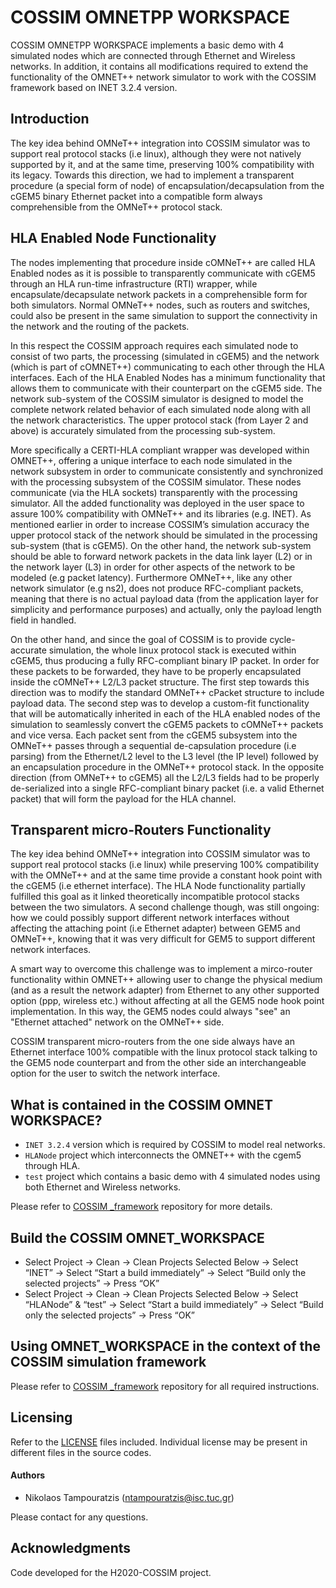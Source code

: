 # COSSIM OMNETPP WORKSPACE 

COSSIM OMNETPP WORKSPACE implements a basic demo with 4 simulated nodes which are connected through Ethernet and Wireless networks. In addition, it contains all modifications required to extend the functionality of the OMNET++ network simulator to work with the COSSIM framework based on INET 3.2.4 version.

## Introduction
The key idea behind OMNeT++ integration into COSSIM simulator was to support real protocol stacks (i.e linux), although they were not natively supported by it, and at the same time, preserving 100% compatibility with its legacy. Towards this direction, we had to implement a transparent procedure (a special form of node) of encapsulation/decapsulation from the cGEM5 binary Ethernet packet into a compatible form always comprehensible from the OMNeT++ protocol stack.

## HLA Enabled Node Functionality

The nodes implementing that procedure inside cOMNeT++ are called HLA Enabled nodes as it is possible to transparently communicate with cGEM5 through an HLA run-time infrastructure (RTI) wrapper, while encapsulate/decapsulate network packets in a comprehensible form for both simulators. Normal OMNeT++ nodes, such as routers and switches, could also be present in the same simulation to support the connectivity in the network and the routing of the packets.

In this respect the COSSIM approach requires each simulated node to consist of two parts, the processing (simulated in cGEM5) and the network (which is part of cOMNET++) communicating to each other through the HLA interfaces. Each of the HLA Enabled Nodes has a minimum functionality that allows them to communicate with their counterpart on the cGEM5 side. The network sub-system of the COSSIM simulator is designed to model the complete network related behavior of each simulated node along with all the network characteristics. The upper protocol stack (from Layer 2 and above) is accurately simulated from the processing sub-system.


More specifically a CERTI-HLA compliant wrapper was developed within OMNET++, offering a unique interface to each node simulated in the network subsystem in order to communicate consistently and synchronized with the processing subsystem of the COSSIM simulator. These nodes communicate (via the HLA sockets) transparently with the processing simulator. All the added functionality was deployed in the user space to assure 100% compatibility with OMNeT++ and its libraries (e.g. INET). As mentioned earlier in order to increase COSSIM’s simulation accuracy the upper protocol stack of the network should be simulated in the processing sub-system (that is cGEM5). On the other hand, the network sub-system should be able to forward network packets in the data link layer (L2) or in the network layer (L3) in order for other aspects of the network to be modeled (e.g packet latency). Furthermore OMNeT++, like any other network simulator (e.g ns2), does not produce RFC-compliant packets, meaning that there is no actual payload data (from the application layer for simplicity and performance purposes) and actually, only the payload length field in handled.

On the other hand, and since the goal of COSSIM is to provide cycle-accurate simulation, the whole linux protocol stack is executed within cGEM5, thus producing a fully RFC-compliant binary IP packet. In order for these packets to be forwarded, they have to be properly encapsulated inside the cOMNeT++ L2/L3 packet structure. The first step towards this direction was to modify the standard OMNeT++ cPacket structure to include payload data. The second step was to develop a custom-fit functionality that will be automatically inherited in each of the HLA enabled nodes of the simulation to seamlessly convert the cGEM5 packets to cOMNeT++ packets and vice versa. Each packet sent from the cGEM5 subsystem into the OMNeT++ passes through a sequential de-capsulation procedure (i.e parsing) from the Ethernet/L2 level to the L3 level (the IP level) followed by an encapsulation procedure in the OMNeT++ protocol stack. In the opposite direction (from OMNeT++ to cGEM5) all the L2/L3 fields had to be properly de-serialized into a single RFC-compliant binary packet (i.e. a valid Ethernet packet) that will form the payload for the HLA channel. 

## Transparent micro-Routers Functionality
The key idea behind OMNeT++ integration into COSSIM simulator was to support real protocol stacks (i.e linux) while preserving 100% compatibility with the OMNeT++ and at the same time provide a constant hook point with the cGEM5 (i.e ethernet interface). The HLA Node functionality partially fulfilled this goal as it linked theoretically incompatible protocol stacks between the two simulators. A second challenge though, was still ongoing: how we could possibly support different network interfaces without affecting the attaching point (i.e Ethernet adapter) between GEM5 and OMNeT++, knowing that it was very difficult for GEM5 to support different network interfaces.

A smart way to overcome this challenge was to implement a mirco-router functionality within OMNET++ allowing user to change the physical medium (and as a result the network adapter) from Ethernet to any other supported option (ppp, wireless etc.) without affecting at all the GEM5 node hook point implementation. In this way, the GEM5 nodes could always "see" an "Ethernet attached" network on the OMNeT++ side.

COSSIM transparent micro-routers from the one side always have an Ethernet interface 100% compatible with the linux protocol stack talking to the GEM5 node counterpart and from the other side an interchangeable option for the user to switch the network interface.


## What is contained in the COSSIM OMNET WORKSPACE?

- `INET 3.2.4` version which is required by COSSIM to model real networks. 
- `HLANode` project which interconnects the OMNET++ with the cgem5 through HLA.
- `test` project which contains a basic demo with 4 simulated nodes using both Ethernet and Wireless networks. 

Please refer to [COSSIM _framework](https://github.com/H2020-COSSIM/COSSIM_framework) repository for more details.


## Build the COSSIM OMNET_WORKSPACE

- Select Project -> Clean -> Clean Projects Selected Below -> Select “INET” -> Select “Start a build immediately” -> Select “Build only the selected projects” -> Press “OK”
- Select Project -> Clean -> Clean Projects Selected Below -> Select “HLANode” & “test” -> Select “Start a build immediately” -> Select “Build only the selected projects” -> Press “OK”

## Using OMNET_WORKSPACE in the context of the COSSIM simulation framework

Please refer to [COSSIM _framework](https://github.com/H2020-COSSIM/COSSIM_framework) repository for all required instructions.

## Licensing

Refer to the [LICENSE](LICENSE) files included. Individual license may be present in different files in the source codes.

#### Authors

* Nikolaos Tampouratzis (ntampouratzis@isc.tuc.gr)

Please contact for any questions.

## Acknowledgments

Code developed for the H2020-COSSIM project.

